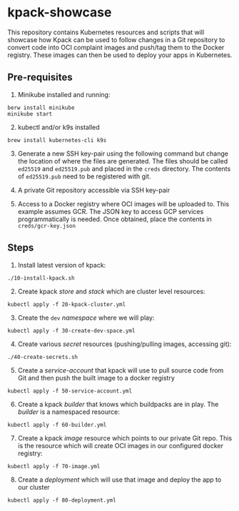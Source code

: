 # kpack-showcase

This repository contains Kubernetes resources and scripts that will showcase how Kpack can be used to follow changes in a Git repository to convert code into OCI complaint images and push/tag them to the Docker registry. These  images can then be used to deploy your apps in Kubernetes.

## Pre-requisites

1. Minikube installed and running:

```
berw install minikube
minikube start
```

2. kubectl and/or k9s installed

```
brew install kubernetes-cli k9s
```

3. Generate a new SSH key-pair using the following command but change the location of where the files are generated. The files should be called `ed25519` and `ed25519.pub` and placed in the `creds` directory. The contents of `ed25519.pub` need to be registered with git.


5. A private Git repository accessible via SSH key-pair

6. Access to a Docker registry where OCI images will be uploaded to. This example assumes GCR. The JSON key to access GCP services programmatically is needed. Once obtained, place the contents in `creds/gcr-key.json`

## Steps

1. Install latest version of kpack:

```
./10-install-kpack.sh
```

2. Create kpack *store* and *stack* which are cluster level resources:

```
kubectl apply -f 20-kpack-cluster.yml
```

3. Create the `dev` *namespace* where we will play:

```
kubectl apply -f 30-create-dev-space.yml
```

4. Create various *secret* resources (pushing/pulling images, accessing git):

```
./40-create-secrets.sh
```

5. Create a *service-account* that kpack will use to pull source code from Git and then push the built image to a docker registry

```
kubectl apply -f 50-service-account.yml
```

6. Create a kpack *builder* that knows which buildpacks are in play. The *builder* is a namespaced resource:

```
kubectl apply -f 60-builder.yml
```

7. Create a kpack *image* resource which points to our private Git repo. This is the resource which will create OCI images in our configured docker registry:

```
kubectl apply -f 70-image.yml
```

8. Create a *deployment* which will use that image and deploy the app to our cluster

```
kubectl apply -f 80-deployment.yml
```
